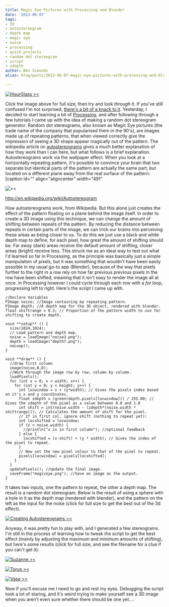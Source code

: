 ```yaml
---
title: Magic Eye Pictures with Processing and Blender
date: '2013-06-07'
tags:
- 3d
- autostereogram
- depth map
- magic eye
- noise
- processing
- quick projects
- random dot stereogram
- script
- zdepth
author: Ben Simonds
alias: blog/posts/2013-06-07-magic-eye-pictures-with-processing-and-blender

---
```


[![HourGlass ><](/images/old/hourglass.png?w=950)](/images/old/hourglass.png)


Click the image above for full size, then try and look _through_ it. If you've still confused I'm not surprised, [there's a bit of a knack to it](http://en.wikipedia.org/wiki/Autostereogram#Viewing_techniques). Yesterday, I decided to start learning a bit of [Processing](http://www.processing.org/), and after following through a few tutorials I came up with the idea of making a random dot stereogram generator. Random dot stereograms, also known as Magic Eye pictures (the trade name of the company that popularised them in the 90's), are images made up of repeating patterns, that when viewed correctly give the impression of seeing a 3D shape appear magically out of the pattern. The wikipedia article on [autostereograms](http://en.wikipedia.org/wiki/Autostereogram) gives a much better explanation of how they work than I can here, but what follows is a brief explanation. Autostereograms work via the wallpaper effect. When you look at a horizontally repeating pattern, it's possible to convince your brain that two separate but identical parts of the pattern are actually the same part, but located on a different plane away from the real surface of the pattern: [caption id="" align="aligncenter" width="491"

![ ><](http://upload.wikimedia.org/wikipedia/commons/thumb/3/30/Stereogram_Tut_Eye_Trick.png/491px-Stereogram_Tut_Eye_Trick.png)

http://en.wikipedia.org/wiki/Autostereogram

How autostereograms work, from Wikipedia. But this alone just creates the effect of the pattern floating on a plane behind the image itself. In order to create a 3D image using this technique, we can change the amount of shifting between repeats of the pattern. By reducing the distance between repeats in certain parts of the image, we can trick our brains into perceiving these areas as being closer to us. To do this we just use a black and white depth map to define, for each pixel, how great the amount of shifting should be. Far away (dark) areas receive the default amount of shifting, closer areas (bright) receive less. This struck me as an ideal way to test out what I'd learned so far in Processing, as the principle was basically just a simple manipulation of pixels, but it was something that wouldn't have been easily possible in my usual go-to app (Blender), because of the way that pixels further to the right in a row rely on how far previous previous pixels in the row have been shifted, meaning that it isn't easy to render the image all at once. In Processing however I could cycle through each row with a _for_ loop, progressing left to right. Here's the script I came up with. 
    
    
    //Declare Variables
    PImage noise; //Image containing my repeating pattern.
    PImage depth; //A depth map for the 3D object, rendered with blender.
    float shiftrange = 0.3; // Proportion of the pattern width to use for shifting to create depth.
    
    void **setup** () {
      size(1024,1024);
      // Load pattern and depth map.
      noise = loadImage("noise3.png");
      depth = loadImage("depth7.png");
      noLoop();
    }
    
    void **draw** () {
      //draw first column
      image(noise,0,0);
      //Work through the image row by row, column by column.
      loadPixels();
      for (int x = 0; x < width; x++) {
        for (int y = 0; y < height; y++) {
          int locwindow = x + (y*width); // Gives the pixels index based on it's x and y coordinates.
          float zdepth = (green(depth.pixels[locwindow])) / 255.00; // Gives the zdepth of the pixel as a value between 0.0 and 1.0
          int shift = int(noise.width - (zdepth*(noise.width * shiftrange))); // Calculates the amount of shift for the pixel.
          // If in first col, ignore shift (nothing to repeat yet):
          int locshifted = locwindow;
          if (x < noise.width) {
            //println("x is in first column"); //optional feedback
          } else {
            locshifted = (x-shift) + (y * width); // Gives the index of the pixel to repeat.
          }
          // Now set the new pixel colour to that of the pixel to repeat.
          pixels[locwindow] = pixels[locshifted];
        }
      }
      updatePixels(); //Update the final image.
      saveFrame("magiceye.png"); //Save an image as the output.
    }

It takes two inputs, one the pattern to repeat, the other a depth map. The result is a random dot stereogram. Below is the result of using a sphere with a hole in it as the depth map (rendered with blender), and the pattern on the left as the input for the noise (click for full size to get the best out of the 3d effect).

[![Creating Autostereograms ><](/images/old/stereogrambreakdown1.png?w=950)](/images/old/stereogrambreakdown1.png)

 Anyway, it was pretty fun to play with, and I generated a few stereograms. I'm still in the process of learning how to tweak the script to get the best effect (mainly by adjusting the maximum and minimum amounts of shifting), but here's some results (click for full size, and see the filename for a clue if you can't get it): 

[![Suzanne ><](/images/old/suzanne.png?w=300)](/images/old/suzanne.png)



[![Torus ><](/images/old/torus.png?w=300)](/images/old/torus.png)



[![Vase ><](/images/old/vase1.png?w=300)](/images/old/vase1.png)

 Now if you'll excuse me I need to go and rest my eyes. Debugging the script took a lot of staring, and it's weird trying to make yourself see a 3D image when you aren't even sure whether there should be one yet....


